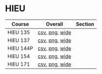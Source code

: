 # HIEU

| Course | Overall | Section |
| ------ | ------- | ------- |
| HIEU 135 | [csv](https://github.com/UCSD-Historical-Enrollment-Data/2024Fall/blob/main/overall/HIEU%20135.csv), [png](https://raw.githubusercontent.com/UCSD-Historical-Enrollment-Data/2024Fall/main/plot_overall/HIEU%20135.png), [wide](https://raw.githubusercontent.com/UCSD-Historical-Enrollment-Data/2024Fall/main/plot_overall_wide/HIEU%20135.png) |  |
| HIEU 137 | [csv](https://github.com/UCSD-Historical-Enrollment-Data/2024Fall/blob/main/overall/HIEU%20137.csv), [png](https://raw.githubusercontent.com/UCSD-Historical-Enrollment-Data/2024Fall/main/plot_overall/HIEU%20137.png), [wide](https://raw.githubusercontent.com/UCSD-Historical-Enrollment-Data/2024Fall/main/plot_overall_wide/HIEU%20137.png) |  |
| HIEU 144P | [csv](https://github.com/UCSD-Historical-Enrollment-Data/2024Fall/blob/main/overall/HIEU%20144P.csv), [png](https://raw.githubusercontent.com/UCSD-Historical-Enrollment-Data/2024Fall/main/plot_overall/HIEU%20144P.png), [wide](https://raw.githubusercontent.com/UCSD-Historical-Enrollment-Data/2024Fall/main/plot_overall_wide/HIEU%20144P.png) |  |
| HIEU 154 | [csv](https://github.com/UCSD-Historical-Enrollment-Data/2024Fall/blob/main/overall/HIEU%20154.csv), [png](https://raw.githubusercontent.com/UCSD-Historical-Enrollment-Data/2024Fall/main/plot_overall/HIEU%20154.png), [wide](https://raw.githubusercontent.com/UCSD-Historical-Enrollment-Data/2024Fall/main/plot_overall_wide/HIEU%20154.png) |  |
| HIEU 171 | [csv](https://github.com/UCSD-Historical-Enrollment-Data/2024Fall/blob/main/overall/HIEU%20171.csv), [png](https://raw.githubusercontent.com/UCSD-Historical-Enrollment-Data/2024Fall/main/plot_overall/HIEU%20171.png), [wide](https://raw.githubusercontent.com/UCSD-Historical-Enrollment-Data/2024Fall/main/plot_overall_wide/HIEU%20171.png) |  |
